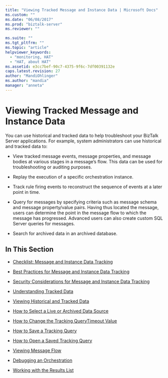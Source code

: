 ```yaml
---
title: "Viewing Tracked Message and Instance Data | Microsoft Docs"
ms.custom: ""
ms.date: "06/08/2017"
ms.prod: "biztalk-server"
ms.reviewer: ""

ms.suite: ""
ms.tgt_pltfrm: ""
ms.topic: "article"
helpviewer_keywords: 
  - "monitoring, HAT"
  - "HAT, about HAT"
ms.assetid: e3cc7bef-90c7-4375-9f6c-7df00391132e
caps.latest.revision: 27
author: "MandiOhlinger"
ms.author: "mandia"
manager: "anneta"
---
```

# Viewing Tracked Message and Instance Data
You can use historical and tracked data to help troubleshoot your BizTalk Server applications. For example, system administrators can use historical and tracked data to:  
  
-   View tracked message events, message properties, and message bodies at various stages in a message’s flow. This data can be used for troubleshooting or auditing purposes.  
  
-   Replay the execution of a specific orchestration instance.  
  
-   Track rule firing events to reconstruct the sequence of events at a later point in time.  
  
-   Query for messages by specifying criteria such as message schema and message property/value pairs. Having thus located the message, users can determine the point in the message flow to which the message has progressed. Advanced users can also create custom SQL Server queries for messages.  
  
-   Search for archived data in an archived database.  
  
## In This Section  
  
-   [Checklist: Message and Instance Data Tracking](../core/checklist-message-and-instance-data-tracking.md)  
  
-   [Best Practices for Message and Instance Data Tracking](../core/best-practices-for-message-and-instance-data-tracking.md)  
  
-   [Security Considerations for Message and Instance Data Tracking](../core/security-considerations-for-message-and-instance-data-tracking.md)  
  
-   [Understanding Tracked Data](../core/understanding-tracked-data.md)  
  
-   [Viewing Historical and Tracked Data](../core/viewing-historical-and-tracked-data.md)  
  
-   [How to Select a Live or Archived Data Source](../core/how-to-select-a-live-or-archived-data-source.md)  
  
-   [How to Change the Tracking QueryTimeout Value](../core/how-to-change-the-tracking-querytimeout-value.md)  
  
-   [How to Save a Tracking Query](../core/how-to-save-a-tracking-query.md)  
  
-   [How to Open a Saved Tracking Query](../core/how-to-open-a-saved-tracking-query.md)  
  
-   [Viewing Message Flow](../core/viewing-message-flow.md)  
  
-   [Debugging an Orchestration](../core/debugging-an-orchestration.md)  
  
-   [Working with the Results List](../core/working-with-the-results-list.md)